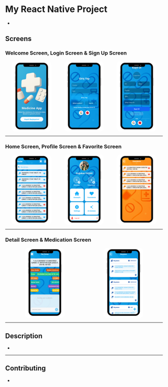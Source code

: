 # My React Native Project

-
## Screens

### Welcome Screen, Login Screen & Sign Up Screen

<div style="display: flex; justify-content: space-around;">
    <img src="src/assets/ui/welcome.png" alt="Welcome Screen" style="width: 25%; max-width: 250px; border-radius: 10px;"/>
    <img src="src/assets/ui/login.png" alt="Login Screen" style="width: 25%; max-width: 250px; border-radius: 10px;"/>
    <img src="src/assets/ui/signup.png" alt="Sign Up Screen" style="width: 25%; max-width: 250px; border-radius: 10px;"/>
</div>

---

### Home Screen, Profile Screen & Favorite Screen

<div style="display: flex; justify-content: space-around;">
    <img src="src/assets/ui/home.png" alt="Home Screen" style="width: 25%; max-width: 250px; border-radius: 10px;"/>
    <img src="src/assets/ui/profile.png" alt="Profile Screen" style="width: 25%; max-width: 250px; border-radius: 10px;"/>
    <img src="src/assets/ui/favorite.png" alt="Favorite Screen" style="width: 25%; max-width: 250px; border-radius: 10px;"/>
</div>

---

### Detail Screen & Medication Screen

<div style="display: flex; justify-content: space-around;">
    <img src="src/assets/ui/detail.png" alt="Detail Screen" style="width: 25%; max-width: 250px; border-radius: 10px;"/>
    <img src="src/assets/ui/ilac.png" alt="Medication Screen" style="width: 25%; max-width: 250px; border-radius: 10px;"/>
</div>

---

## Description
-

---

## Contributing
-
